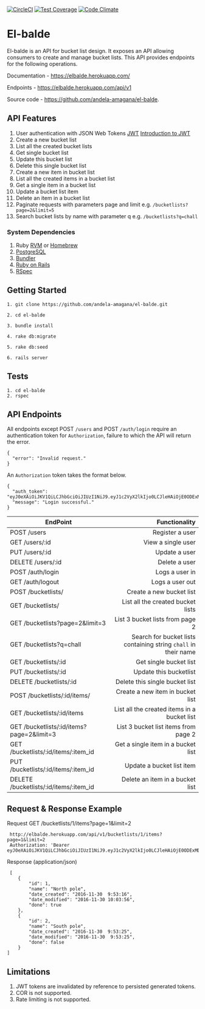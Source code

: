 [![CircleCI](https://circleci.com/gh/andela-amagana/el-balde.svg?&style=shield&circle-token=ed0c53a7780b59e1b50d0844241487a93a5d6219)](https://circleci.com/gh/andela-amagana/el-balde) [![Test Coverage](https://codeclimate.com/github/andela-amagana/el-balde/badges/coverage.svg)](https://codeclimate.com/github/andela-amagana/el-balde/coverage) [![Code Climate](https://codeclimate.com/github/andela-amagana/el-balde/badges/gpa.svg)](https://codeclimate.com/github/andela-amagana/el-balde)

# El-balde

El-balde is an API for bucket list design.
It exposes an API allowing
consumers to create and manage bucket lists.
This API provides endpoints for the following operations.

Documentation - https://elbalde.herokuapp.com/

Endpoints - https://elbalde.herokuapp.com/api/v1

Source code - https://github.com/andela-amagana/el-balde.

## API Features

  1. User authentication with JSON Web Tokens
       [JWT](http://jwt.io)
       [Introduction to JWT](https://www.sitepoint.com/introduction-to-using-jwt-in-rails/)
  2. Create a new bucket list
  3. List all the created bucket lists
  4. Get single bucket list
  5. Update this bucket list
  6. Delete this single bucket list
  7. Create a new item in bucket list
  8. List all the created items in a bucket list
  9. Get a single item in a bucket list
  10. Update a bucket list item
  11. Delete an item in a bucket list
  12. Paginate requests with parameters page and limit e.g. `/bucketlists?page=2&limit=5`
  13. Search bucket lists by name with parameter q e.g. `/bucketlists?q=chall`

### System Dependencies

  1. Ruby [RVM](http://rvm.io/) or [Homebrew](https://www.ruby-lang.org/en/documentation/installation/#homebrew) 
  2. [PostgreSQL](http://www.postgresql.org/download/macosx/)
  3. [Bundler](http://bundler.io/)
  4. [Ruby on Rails](http://guides.rubyonrails.org/getting_started.html#installing-rails)
  5. [RSpec](http://rspec.info/)

## Getting Started

    1. git clone https://github.com/andela-amagana/el-balde.git

    2. cd el-balde

    3. bundle install

    4. rake db:migrate

    5. rake db:seed

    6. rails server

## Tests
    1. cd el-balde
    2. rspec

## API Endpoints

All endpoints except POST `/users` and POST `/auth/login` require an authentication token for `Authorization`, failure to which the API will return the error.

    {
      "error": "Invalid request."
    }

An `Authorization` token takes the format below.

    {
      "auth_token": "eyJ0eXAiOiJKV1QiLCJhbGciOiJIUzI1NiJ9.eyJ1c2VyX2lkIjo0LCJleHAiOjE0ODExMDE2NDYsImlzcyI6ImVsLWJhbGRlIiwiYXVkIjoiY2xpZW50In0.7U7NMCR8ea2Pv6ykozMNRwRHlLT6aFhPXpebOI8rTzw",
      "message": "Login successful."
    }

| EndPoint                                  |   Functionality                                                 |
| ----------------------------------------- | ---------------------------------------------------------------:|
| POST /users                               | Register a user                                                 |
| GET /users/:id                            | View a single user                                              |
| PUT /users/:id                            | Update a user                                                   |
| DELETE /users/:id                         | Delete a user                                                   |
| POST /auth/login                          | Logs a user in                                                  |
| GET /auth/logout                          | Logs a user out                                                 |
| POST /bucketlists/                        | Create a new bucket list                                        |
| GET /bucketlists/                         | List all the created bucket lists                               |
| GET /bucketlists?page=2&limit=3           | List 3 bucket lists from page 2                                 |
| GET /bucketlists?q=chall                  | Search for bucket lists containing string `chall` in their name |
| GET /bucketlists/:id                      | Get single bucket list                                          |
| PUT /bucketlists/:id                      | Update this bucketlist                                          |
| DELETE /bucketlists/:id                   | Delete this single bucket list                                  |
| POST /bucketlists/:id/items/              | Create a new item in bucket list                                |
| GET /bucketlists/:id/items                | List all the created items in a bucket list                     |
| GET /bucketlists/:id/items?page=2&limit=3 | List 3 bucket list items from page 2                            |
| GET /bucketlists/:id/items/:item_id       | Get a single item in a bucket list                              |
| PUT /bucketlists/:id/items/:item_id       | Update a bucket list item                                       |
| DELETE /bucketlists/:id/items/:item_id    | Delete an item in a bucket list                                 |



## Request & Response Example

Request GET /bucketlists/1/items?page=1&limit=2

     http://elbalde.herokuapp.com/api/v1/bucketlists/1/items?page=1&limit=2
     Authorization: 'Bearer eyJ0eXAiOiJKV1QiLCJhbGciOiJIUzI1NiJ9.eyJ1c2VyX2lkIjo0LCJleHAiOjE0ODExMDE2NDYsImlzcyI6ImVsLWJhbGRlIiwiYXVkIjoiY2xpZW50In0.7U7NMCR8ea2Pv6ykozMNRwRHlLT6aFhPXpebOI8rTzw'

Response (application/json)
     
     [
        {
            "id": 1,
            "name": "North pole",
            "date_created": "2016-11-30  9:53:16",
            "date_modified": "2016-11-30 10:03:56",
            "done": true
        },
        {
            "id": 2,
            "name": "South pole",
            "date_created": "2016-11-30  9:53:25",
            "date_modified": "2016-11-30  9:53:25",
            "done": false
        }
    ]

## Limitations

  1. JWT tokens are invalidated by reference to persisted generated tokens.
  2. COR is not supported.
  3. Rate limiting is not supported.
